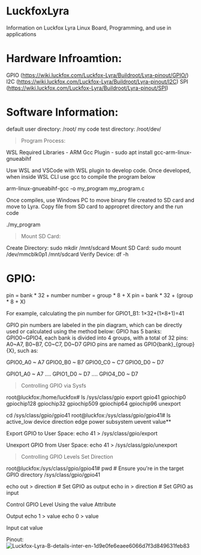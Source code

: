 # LuckfoxLyra
Information on Luckfox Lyra Linux Board, Programming, and use in applications

# Hardware Infroamtion:
GPIO (https://wiki.luckfox.com/Luckfox-Lyra/Buildroot/Lyra-pinout/GPIO/)
I2C  (https://wiki.luckfox.com/Luckfox-Lyra/Buildroot/Lyra-pinout/I2C)
SPI  (https://wiki.luckfox.com/Luckfox-Lyra/Buildroot/Lyra-pinout/SPI)

# Software Information:

default user directory:  /root/
my code test directory:  /root/dev/

> Program Process:

WSL Required Libraries - 
  ARM Gcc Plugin - sudo apt install gcc-arm-linux-gnueabihf
  
Usw WSL and VSCode with WSL plugin to develop code. 
Once developed, when inside WSL CLI use gcc to compile the program below

  arm-linux-gnueabihf-gcc -o my_program my_program.c

Once compiles, use Windows PC to move binary file created to SD card and move to Lyra.
Copy file from SD card to appropret directory and the run code

  ./my_program

> Mount SD Card:

Create Directory: sudo mkdir /mnt/sdcard
Mount SD Card:    sudo mount /dev/mmcblk0p1 /mnt/sdcard
Verify Device:    df -h


# GPIO:

pin = bank * 32 + number
number = group * 8 + X
pin = bank * 32 + (group * 8 + X)

For example, calculating the pin number for GPIO1_B1: 1×32+(1×8+1)=41

GPIO pin numbers are labeled in the pin diagram, which can be directly used or calculated using the method below:
GPIO has 5 banks: GPIO0~GPIO4, each bank is divided into 4 groups, with a total of 32 pins: A0~A7, B0~B7, C0~C7, D0~D7
GPIO pins are named as GPIO{bank}_{group}{X}, such as:

GPIO0_A0 ~ A7 
GPIO0_B0 ~ B7 
GPIO0_C0 ~ C7 
GPIO0_D0 ~ D7 
   
GPIO1_A0 ~ A7 
.... 
GPIO1_D0 ~ D7
.... 
GPIO4_D0 ~ D7
  
> Controlling GPIO via Sysfs

root@luckfox:/home/luckfox# ls /sys/class/gpio
export  gpio41  gpiochip0  gpiochip128  gpiochip32  gpiochip509  gpiochip64  gpiochip96  unexport

cd /sys/class/gpio/gpio41
root@luckfox:/sys/class/gpio/gpio41# ls
active_low  device  direction  edge  power  subsystem  uevent  value**

Export GPIO to User Space:
echo 41 > /sys/class/gpio/export  

Unexport GPIO from User Space:
echo 41 > /sys/class/gpio/unexport 

> Controlling GPIO Levels
Set Direction

root@luckfox:/sys/class/gpio/gpio41# pwd   # Ensure you're in the target GPIO directory
/sys/class/gpio/gpio41

echo out > direction                      # Set GPIO as output
echo in > direction                       # Set GPIO as input

Control GPIO Level Using the value Attribute

Output
echo 1 > value
echo 0 > value

Input
cat value        

Pinout:
![Luckfox-Lyra-B-details-inter-en-1d9e0fe6eaee6066d7f3d849631feb83](https://github.com/user-attachments/assets/36579058-8897-4174-884e-39b7014ae2d0)
